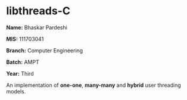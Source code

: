 # libthreads-C

**Name:** Bhaskar Pardeshi

**MIS:** 111703041

**Branch:** Computer Engineering

**Batch:** AMPT

**Year:** Third

An implementation of **one-one**, **many-many** and **hybrid** user threading
models.

